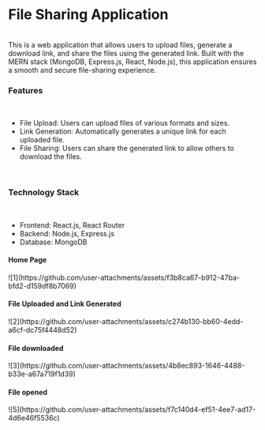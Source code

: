 <h1>File Sharing Application</h1>
<br>
This is a web application that allows users to upload files, generate a download link, and share the files using the generated link. Built with the MERN stack (MongoDB, Express.js, React, Node.js), this application ensures a smooth and secure file-sharing experience.
<br>
<h3>Features</h3>
<br>
<ul>
<li>File Upload: Users can upload files of various formats and sizes.</li>
<li>Link Generation: Automatically generates a unique link for each uploaded file.</li>
<li>File Sharing: Users can share the generated link to allow others to download the files.</li>
</ul>
<br>

<h3>Technology Stack</h3>
<br>
<ul>
<li>Frontend: React.js, React Router</li>
<li>Backend: Node.js, Express.js</li>
<li>Database: MongoDB</li>
</ul>



<h4>Home Page</h4>
![1](https://github.com/user-attachments/assets/f3b8ca67-b912-47ba-bfd2-d159df8b7069)


<h4>File Uploaded and Link Generated</h4>
![2](https://github.com/user-attachments/assets/c274b130-bb60-4edd-a6cf-dc75f4448d52)


<h4>File downloaded</h4>
![3](https://github.com/user-attachments/assets/4b8ec893-1646-4488-b33e-a67a719f1d39)


<h4>File opened</h4>
![5](https://github.com/user-attachments/assets/f7c140d4-ef51-4ee7-ad17-4d6e46f5536c)
